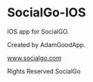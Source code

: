 SocialGo-IOS
============

IOS app for SocialGO.

Created by AdamGoodApp.

www.socialgo.com

Rights Reserved SocialGo
